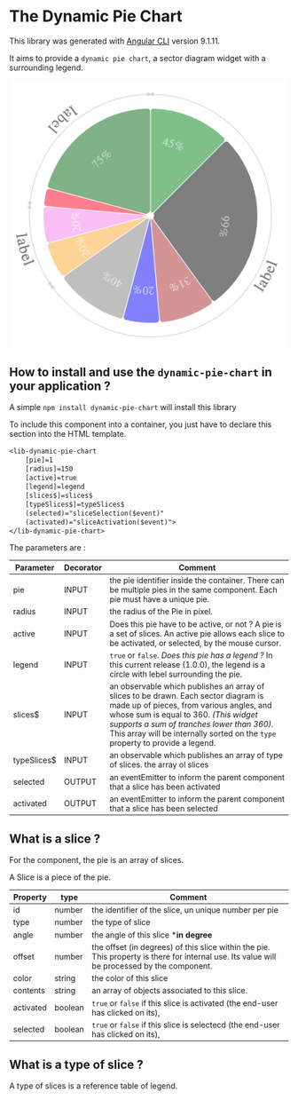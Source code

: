# The Dynamic Pie Chart

This library was generated with [Angular CLI](https://github.com/angular/angular-cli) version 9.1.11.

It aims to provide a `dynamic pie chart`, a sector diagram widget with a surrounding legend.

![Dynamic Pie Chart](./screen-copy.png)

## How to install and use the `dynamic-pie-chart` in your application ?

A simple `npm install dynamic-pie-chart` will install this library

To include this component into a container, you just have to declare this section into the HTML template.

```
<lib-dynamic-pie-chart
	[pie]=1
	[radius]=150
	[active]=true
	[legend]=legend
	[slices$]=slices$
	[typeSlices$]=typeSlices$
	(selected)="sliceSelection($event)" 
	(activated)="sliceActivation($event)">
</lib-dynamic-pie-chart>
```

The parameters are :

Parameter | Decorator | Comment
------------ | ------------- | -------------
pie | INPUT | the pie identifier inside the container. There can be multiple pies in the same component. Each pie must have a unique pie.
radius | INPUT | the radius of the Pie in pixel.
active | INPUT | Does this pie have to be active, or not ? A pie is a set of slices. An active pie allows each slice to be activated, or selected, by the mouse cursor.
legend | INPUT | `true` or `false`. _Does this pie has a legend ?_  In this current release (1.0.0), the legend is a circle with lebel surrounding the pie.
slices$ | INPUT | an observable which publishes an array of slices to be drawn. Each sector diagram is made up of pieces, from various angles, and whose sum is equal to 360. _(This widget supports a sum of tranches lower than 360)_. This array will be internally sorted on the `type` property to provide a legend.
typeSlices$ | INPUT | an observable which publishes an array of type of slices. the array ol slices  
selected | OUTPUT |  an eventEmitter to inform the parent component that a slice has been activated
activated | OUTPUT |  an eventEmitter to inform the parent component that a slice has been selected


## What is a slice ?

For the component, the pie is an array of slices.

A Slice is a piece of the pie. 

Property | type | Comment
------------ | ------------- | -------------
id | number | the identifier of the slice, un unique number per pie
type | number | the type of slice
angle | number | the angle of this slice ***in degree**
offset | number | the offset (in degrees) of this slice within the pie. This property is there for internal use. Its value will be processed by the component. 
color | string | the color of this slice
contents | string | an array of objects associated to this slice. 
activated | boolean | `true` or `false` if this slice is activated (the end-user has clicked on its),
selected | boolean | `true` or `false` if this slice is selectecd (the end-user has clicked on its),

## What is a type of slice ?

A type of slices is a reference table of legend.




